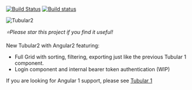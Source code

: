 [![Build Status](https://travis-ci.org/unosquare/tubular2.svg?branch=master)](https://travis-ci.org/unosquare/tubular2)
[![Build status](https://ci.appveyor.com/api/projects/status/ds9qvyt6cd8woiwo?svg=true)](https://ci.appveyor.com/project/geoperez/tubular2)

![Tubular2](http://unosquare.github.io/tubular/assets/tubular2.png)

*:star:Please star this project if you find it useful!*

New Tubular2 with Angular2 featuring:

* Full Grid with sorting, filtering, exporting just like the previous Tubular 1 component.
* Login component and internal bearer token authentication (WIP)

If you are looking for Angular 1 support, please see [Tubular 1](https://github.com/unosquare/tubular)
